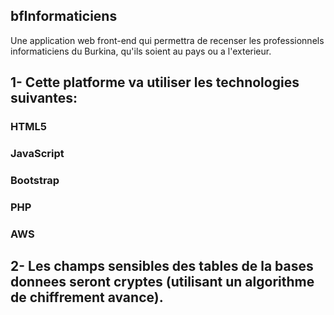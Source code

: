 ## bfInformaticiens
Une application web front-end qui permettra de recenser les professionnels informaticiens du Burkina, qu'ils soient au pays ou a l'exterieur. 
## 1- Cette platforme va utiliser les technologies suivantes:
### HTML5
### JavaScript
### Bootstrap
### PHP
### AWS
## 2- Les champs sensibles des tables de la bases donnees seront cryptes (utilisant un algorithme de chiffrement avance).
